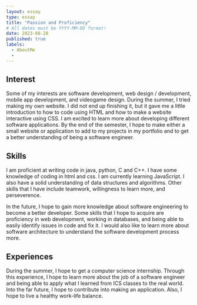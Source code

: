 ```yaml
---
layout: essay
type: essay
title: "Passion and Proficiency"
# All dates must be YYYY-MM-DD format!
date: 2023-08-28
published: true
labels:
  - AboutMe
  - 
---
```


## Interest

Some of my interests are software development, web design / development, mobile app development, and videogame design. During the summer, I tried making my own website. I did not end up finishing it, but it gave me a little introduction to how to code using HTML and how to make a website interactive using CSS. I am excited to learn more about developing different software applications. By the end of the semester, I hope to make either a small website or application to add to my projects in my portfolio and to get a better understanding of being a software engineer.  

## Skills

I am proficient at writing code in java, python, C and C++. I have some knowledge of coding in html and css. I am currently learning JavaScript. I also have a solid understanding of data structures and algorithms. Other skills that I have include teamwork, willingness to learn more, and perseverence. 

In the future, I hope to gain more knowledge about software engineering to become a better developer. Some skills that I hope to acquire are proficiency in web development, working in databases, and being able to easily identify issues in code and fix it. I would also like to learn more about software architecture to understand the software development process more. 

## Experiences

During the summer, I hope to get a computer science internship. Through this experience, I hope to learn more about the job of a software engineer and being able to apply what I learned from ICS classes to the real world. Into the far future, I hope to contribute into making an application. Also, I hope to live a healthy work-life balance.

